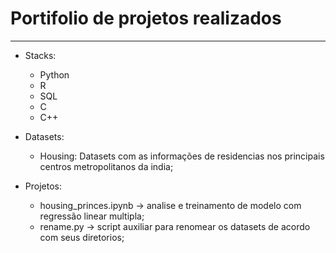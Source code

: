 # Portifolio de projetos realizados

---
- Stacks:
  - Python
  - R
  - SQL
  - C
  - C++

- Datasets:
  - Housing: Datasets com as informações de residencias nos principais centros metropolitanos da india;

- Projetos:
  - housing_princes.ipynb -> analise e treinamento de modelo com regressão linear multipla;
  - rename.py -> script auxiliar para renomear os datasets de acordo com seus diretorios;